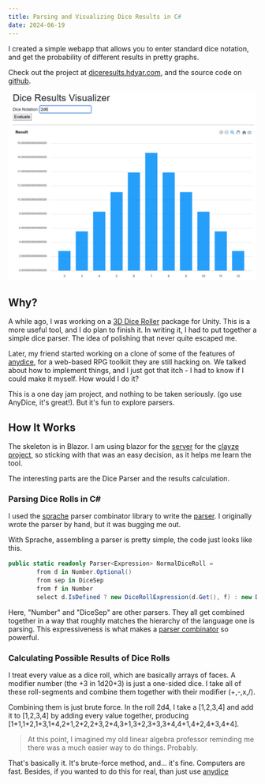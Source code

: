 ```yaml
---
title: Parsing and Visualizing Dice Results in C#
date: 2024-06-19
---
```


I created a simple webapp that allows you to enter standard dice notation, and get the probability of different results in pretty graphs.

Check out the project at [diceresults.hdyar.com](http://diceresults.hdyar.com), and the source code on [github](https://github.com/hunterdyar/Dice-Results-Visualizer).

![A screenshot of diceresults.hdyar.com. An inputfield with "2d6" entered, above a bar graph of each result and it's probability.](dice-screenshot.png)

## Why?
A while ago, I was working on a [3D Dice Roller](https://github.com/hunterdyar/3D-Dice-Roller-Unity) package for Unity. This is a more useful tool, and I do plan to finish it. In writing it, I had to put together a simple dice parser. The idea of polishing that never quite escaped me.

Later, my friend started working on a clone of some of the features of [anydice](https://anydice.com/), for a web-based RPG toolkiit they are still hacking on. We talked about how to implement things, and I just got that itch - I had to know if I could make it myself. How would I do it?

This is a one day jam project, and nothing to be taken seriously. (go use AnyDice, it's great!). But it's fun to explore parsers.

## How It Works
The skeleton is in Blazor. I am using blazor for the [server](https://github.com/hunterdyar/Clayze-Server/) for the [clayze project](https://clayze.hdyar.com), so sticking with that was an easy decision, as it helps me learn the tool.

The interesting parts are the Dice Parser and the results calculation. 

### Parsing Dice Rolls in C#
I used the [sprache](https://github.com/sprache/Sprache) parser combinator library to write the [parser](https://github.com/hunterdyar/Dice-Results-Visualizer/blob/main/dice-results-viz/Dice/RollCodeParser/DiceCodeParserSprache.cs). I originally wrote the parser by hand, but it was bugging me out.

With Sprache, assembling a parser is pretty simple, the code just looks like this.

```csharp
public static readonly Parser<Expression> NormalDiceRoll =
		from d in Number.Optional()
		from sep in DiceSep
		from f in Number
		select d.IsDefined ? new DiceRollExpression(d.Get(), f) : new DiceRollExpression(f);
```

Here, "Number" and "DiceSep" are other parsers. They all get combined together in a way that roughly matches the hierarchy of the language one is parsing. This expressiveness is what makes a [parser combinator](https://en.wikipedia.org/wiki/Parser_combinator) so powerful.

### Calculating Possible Results of Dice Rolls
I treat every value as a dice roll, which are basically arrays of faces. A modifier number (the +3 in 1d20+3) is just a one-sided dice. I take all of these roll-segments and combine them together with their modifier (+,-,x,/). 

Combining them is just brute force. In the roll 2d4, I take a [1,2,3,4] and add it to [1,2,3,4] by adding every value together, producing [1+1,1+2,1+3,1+4,2+1,2+2,2+3,2+4,3+1,3+2,3+3,3+4,4+1,4+2,4+3,4+4]. 

> At this point, I imagined my old linear algebra professor reminding me there was a much easier way to do things. Probably.

That's basically it. It's brute-force method, and... it's fine. Computers are fast. Besides, if you wanted to do this for real, than just use [anydice](http://anydice.com)
